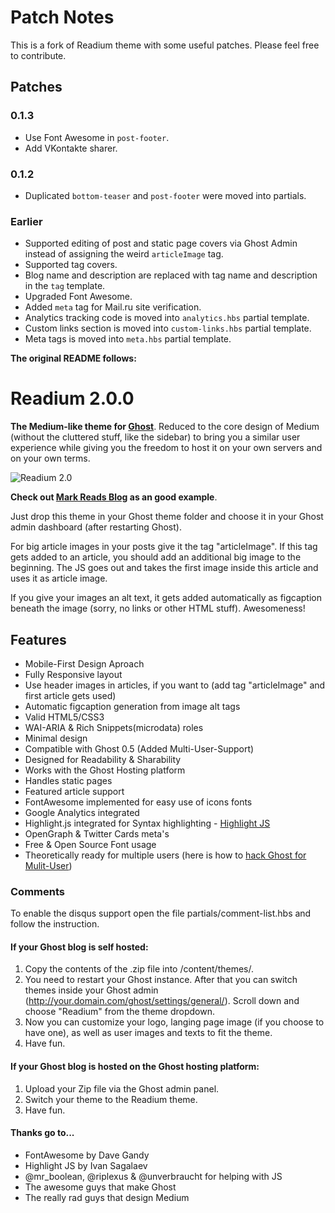 # Patch Notes

This is a fork of Readium theme with some useful patches. Please feel free to contribute.

## Patches

### 0.1.3

* Use Font Awesome in `post-footer`.
* Add VKontakte sharer.

### 0.1.2

* Duplicated `bottom-teaser` and `post-footer` were moved into partials.

### Earlier

* Supported editing of post and static page covers via Ghost Admin instead of assigning the weird `articleImage` tag.
* Supported tag covers.
* Blog name and description are replaced with tag name and description in the `tag` template.
* Upgraded Font Awesome.
* Added `meta` tag for Mail.ru site verification.
* Analytics tracking code is moved into `analytics.hbs` partial template.
* Custom links section is moved into `custom-links.hbs` partial template.
* Meta tags is moved into `meta.hbs` partial template.

**The original README follows:**

# Readium 2.0.0
**The Medium-like theme for [Ghost](https://github.com/TryGhost)**. Reduced to the core design of Medium (without the cluttered
stuff, like the sidebar) to bring you a similar user experience
while giving you the freedom to host it on your own servers and on your own terms.

![Readium 2.0](http://cl.ly/VBX3/readium2.jpg)

**Check out [Mark Reads Blog](http://mark-read.info) as an good example**.

Just drop this theme in your Ghost theme folder and choose it in your Ghost admin dashboard (after restarting Ghost).

For big article images in your posts give it the tag "articleImage". If this tag gets added to an article, you should add an additional big image
to the beginning. The JS goes out and takes the first image inside this article and uses it as article image.

If you give your images an alt text, it gets added automatically as figcaption beneath the image (sorry, no links or other HTML stuff). Awesomeness!

## Features
- Mobile-First Design Aproach
- Fully Responsive layout
- Use header images in articles, if you want to (add tag "articleImage" and first article gets used)
- Automatic figcaption generation from image alt tags
- Valid HTML5/CSS3
- WAI-ARIA & Rich Snippets(microdata) roles
- Minimal design
- Compatible with Ghost 0.5 (Added Multi-User-Support)
- Designed for Readability & Sharability
- Works with the Ghost Hosting platform
- Handles static pages
- Featured article support
- FontAwesome implemented for easy use of icons fonts
- Google Analytics integrated
- Highlight.js integrated for Syntax highlighting - [Highlight JS](http://highlightjs.org)
- OpenGraph & Twitter Cards meta's
- Free & Open Source Font usage
- Theoretically ready for multiple users (here is how to [hack Ghost for Mulit-User](http://lifewiththemacks.com/multi-user-support/))

### Comments
To enable the disqus support open the file partials/comment-list.hbs and follow the instruction.

#### If your Ghost blog is self hosted:
1. Copy the contents of the .zip file into /content/themes/.
2. You need to restart your Ghost instance. After that you can switch themes inside your Ghost admin (http://your.domain.com/ghost/settings/general/). Scroll down and choose "Readium" from the theme dropdown.
3. Now you can customize your logo, langing page image (if you choose to have one), as well as user images and texts to fit the theme.
4. Have fun.

#### If your Ghost blog is hosted on the Ghost hosting platform:
1. Upload your Zip file via the Ghost admin panel.
2. Switch your theme to the Readium theme.
3. Have fun.

#### Thanks go to...
- FontAwesome by Dave Gandy
- Highlight JS by Ivan Sagalaev
- @mr_boolean, @riplexus & @unverbraucht for helping with JS
- The awesome guys that make Ghost
- The really rad guys that design Medium

